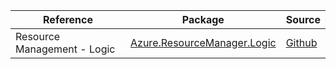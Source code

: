 | Reference | Package | Source |
|---|---|---|
|Resource Management - Logic|[Azure.ResourceManager.Logic](https://www.nuget.org/packages/Azure.ResourceManager.Logic)|[Github](https://github.com/Azure/azure-sdk-for-net/blob/main/sdk/logic/Azure.ResourceManager.Logic)|
